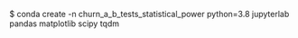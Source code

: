 $ conda create -n churn_a_b_tests_statistical_power python=3.8 jupyterlab pandas matplotlib scipy tqdm


